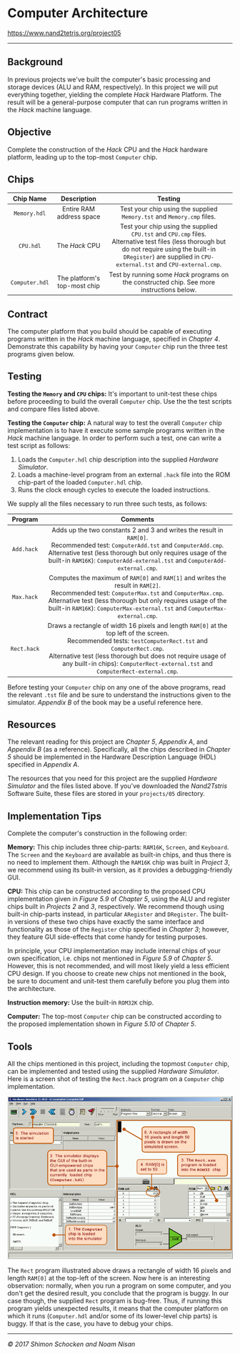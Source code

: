 # Computer Architecture

https://www.nand2tetris.org/project05

------

## Background

In previous projects we've built the computer's basic processing and storage devices (ALU and RAM, respectively). In this project we will put everything together, yielding the complete *Hack* Hardware Platform. The result will be a general-purpose computer that can run programs written in the *Hack* machine language.

## Objective

Complete the construction of the *Hack* CPU and the *Hack* hardware platform, leading up to the top-most `Computer` chip.

## Chips

|   Chip Name    |         Description          |                           Testing                            |
| :------------: | :--------------------------: | :----------------------------------------------------------: |
|  `Memory.hdl`  |   Entire RAM address space   | Test your chip using the supplied `Memory.tst` and `Memory.cmp` files. |
|   `CPU.hdl`    |        The *Hack* CPU        | Test your chip using the supplied `CPU.tst` and `CPU.cmp` files.<br>Alternative test files (less thorough but do not require using the built-in `DRegister`) are supplied in `CPU-external.tst` and `CPU-external.cmp`. |
| `Computer.hdl` | The platform's top-most chip | Test by running some *Hack* programs on the constructed chip. See more instructions below. |

## Contract

The computer platform that you build should be capable of executing programs written in the *Hack* machine language, specified in *Chapter 4*. Demonstrate this capability by having your `Computer` chip run the three test programs given below.

## Testing

**Testing the `Memory` and `CPU` chips:** It's important to unit-test these chips before proceeding to build the overall `Computer` chip. Use the the test scripts and compare files listed above.

**Testing the `Computer` chip:** A natural way to test the overall `Computer` chip implementation is to have it execute some sample programs written in the *Hack* machine language. In order to perform such a test, one can write a test script as follows:

1. Loads the `Computer.hdl` chip description into the supplied *Hardware Simulator*.
2. Loads a machine-level program from an external `.hack` file into the ROM chip-part of the loaded `Computer.hdl` chip.
3. Runs the clock enough cycles to execute the loaded instructions.

We supply all the files necessary to run three such tests, as follows:

|   Program   |                           Comments                           |
| :---------: | :----------------------------------------------------------: |
| `Add.hack`  | Adds up the two constants 2 and 3 and writes the result in `RAM[0]`.<br>Recommended test: `ComputerAdd.tst` and `ComputerAdd.cmp`.<br>Alternative test (less thorough but only requires usage of the built-in `RAM16K`): `ComputerAdd-external.tst` and `ComputerAdd-external.cmp`. |
| `Max.hack`  | Computes the maximum of `RAM[0]` and `RAM[1]` and writes the result in `RAM[2]`.<br>Recommended test: `ComputerMax.tst` and `ComputerMax.cmp`.<br>Alternative test (less thorough but only requires usage of the built-in `RAM16K`): `ComputerMax-external.tst` and `ComputerMax-external.cmp`. |
| `Rect.hack` | Draws a rectangle of width 16 pixels and length `RAM[0]` at the top left of the screen.<br>Recommended tests: `testComputerRect.tst` and `ComputerRect.cmp`.<br>Alternative test (less thorough but does not require usage of any built-in chips): `ComputerRect-external.tst` and `ComputerRect-external.cmp`. |

Before testing your `Computer` chip on any one of the above programs, read the relevant `.tst` file and be sure to understand the instructions given to the simulator. *Appendix B* of the book may be a useful reference here.

## Resources

The relevant reading for this project are *Chapter 5*, *Appendix A*, and *Appendix B* (as a reference). Specifically, all the chips described in *Chapter 5* should be implemented in the Hardware Description Language (HDL) specified in *Appendix A*.

The resources that you need for this project are the supplied *Hardware Simulator* and the files listed above. If you've downloaded the *Nand2Tstris* Software Suite, these files are stored in your `projects/05` directory.

## Implementation Tips

Complete the computer's construction in the following order:

**Memory:** This chip includes three chip-parts: `RAM16K`, `Screen`, and `Keyboard`. The `Screen` and the `Keyboard` are available as built-in chips, and thus there is no need to implement them. Although the `RAM16K` chip was built in *Project 3*, we recommend using its built-in version, as it provides a debugging-friendly GUI.

**CPU:** This chip can be constructed according to the proposed CPU implementation given in *Figure 5.9* of *Chapter 5*, using the ALU and register chips built in *Projects 2* and *3*, respectively. We recommend though using built-in chip-parts instead, in particular `ARegister` and `DRegister`. The built-in versions of these two chips have exactly the same interface and functionality as those of the `Register` chip specified in *Chapter 3*; however, they feature GUI side-effects that come handy for testing purposes.

In principle, your CPU implementation may include internal chips of your own specification, i.e. chips not mentioned in *Figure 5.9* of *Chapter 5*. However, this is not recommended, and will most likely yield a less efficient CPU design. If you choose to create new chips not mentioned in the book, be sure to document and unit-test them carefully before you plug them into the architecture.

**Instruction memory:** Use the built-in `ROM32K` chip.

**Computer:** The top-most `Computer` chip can be constructed according to the proposed implementation shown in *Figure 5.10* of *Chapter 5*.

## Tools

All the chips mentioned in this project, including the topmost `Computer` chip, can be implemented and tested using the supplied *Hardware Simulator*. Here is a screen shot of testing the `Rect.hack` program on a `Computer` chip implementation.

![test-the-rect](Images/test-the-rect.gif)

The `Rect` program illustrated above draws a rectangle of width 16 pixels and length `RAM[0]` at the top-left of the screen. Now here is an interesting observation: normally, when you run a program on some computer, and you don't get the desired result, you conclude that the program is buggy. In our case though, the supplied `Rect` program is bug-free. Thus, if running this program yields unexpected results, it means that the computer platform on which it runs (`Computer.hdl` and/or some of its lower-level chip parts) is buggy. If that is the case, you have to debug your chips.

------

*© 2017 Shimon Schocken and Noam Nisan*
